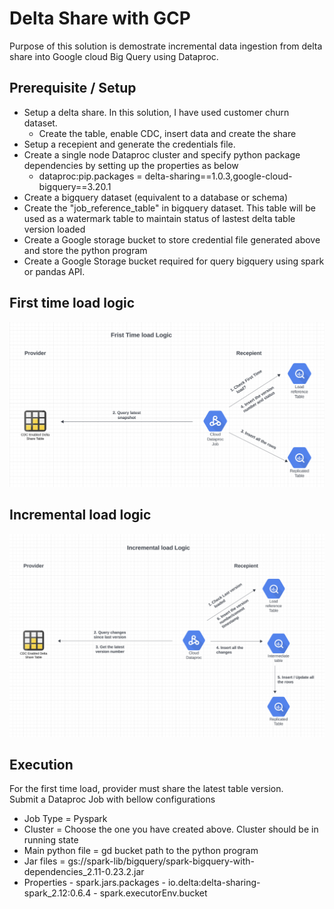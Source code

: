 # Delta Share with GCP

Purpose of this solution is demostrate incremental data ingestion from delta share into Google cloud Big Query using Dataproc.

## Prerequisite / Setup
- Setup a delta share. In this solution, I have used customer churn dataset.
    - Create the table, enable CDC, insert data and create the share
- Setup a recepient and generate the credentials file.
- Create a single node Dataproc cluster and specify python package dependencies by setting up the properties as below
    - dataproc:pip.packages = delta-sharing==1.0.3,google-cloud-bigquery==3.20.1
- Create a bigquery dataset (equivalent to a database or schema)
- Create the "job_reference_table" in bigquery dataset. This table will be used as a watermark table to maintain status of lastest delta table version loaded
- Create a Google storage bucket to store credential file generated above and store the python program
- Create a Google Storage bucket required for query bigquery using spark or pandas API.

## First time load logic
![alt text](https://github.com/himanshuguptadb/delta_share_with_gcp/blob/main/First_Time_Load.png?raw=true)

## Incremental load logic
![alt text](https://github.com/himanshuguptadb/delta_share_with_gcp/blob/main/Incremental_Load.png?raw=true)

## Execution
For the first time load, provider must share the latest table version.  
Submit a Dataproc Job with bellow configurations
- Job Type = Pyspark
- Cluster = Choose the one you have created above. Cluster should be in running state
- Main python file = gd bucket path to the python program
- Jar files = gs://spark-lib/bigquery/spark-bigquery-with-dependencies_2.11-0.23.2.jar
- Properties
      - spark.jars.packages - io.delta:delta-sharing-spark_2.12:0.6.4
      - spark.executorEnv.bucket
    
    
